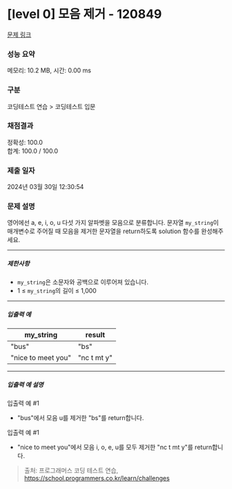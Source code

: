 # [level 0] 모음 제거 - 120849 

[문제 링크](https://school.programmers.co.kr/learn/courses/30/lessons/120849) 

### 성능 요약

메모리: 10.2 MB, 시간: 0.00 ms

### 구분

코딩테스트 연습 > 코딩테스트 입문

### 채점결과

정확성: 100.0<br/>합계: 100.0 / 100.0

### 제출 일자

2024년 03월 30일 12:30:54

### 문제 설명

<p>영어에선 a, e, i, o, u 다섯 가지 알파벳을 모음으로 분류합니다. 문자열 <code>my_string</code>이 매개변수로 주어질 때 모음을 제거한 문자열을 return하도록 solution 함수를 완성해주세요.</p>

<hr>

<h5>제한사항</h5>

<ul>
<li><code>my_string</code>은 소문자와 공백으로 이루어져 있습니다.</li>
<li>1 ≤ <code>my_string</code>의 길이 ≤ 1,000</li>
</ul>

<hr>

<h5>입출력 예</h5>
<table class="table">
        <thead><tr>
<th>my_string</th>
<th>result</th>
</tr>
</thead>
        <tbody><tr>
<td>"bus"</td>
<td>"bs"</td>
</tr>
<tr>
<td>"nice to meet you"</td>
<td>"nc t mt y"</td>
</tr>
</tbody>
      </table>
<hr>

<h5>입출력 예 설명</h5>

<p>입출력 예 #1</p>

<ul>
<li>"bus"에서 모음 u를 제거한 "bs"를 return합니다.</li>
</ul>

<p>입출력 예 #1</p>

<ul>
<li>"nice to meet you"에서 모음 i, o, e, u를 모두 제거한 "nc t mt y"를 return합니다.</li>
</ul>


> 출처: 프로그래머스 코딩 테스트 연습, https://school.programmers.co.kr/learn/challenges